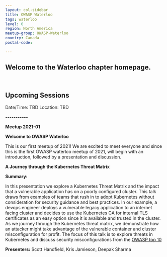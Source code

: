 ```yaml
---
layout: col-sidebar
title: OWASP Waterloo
tags: waterloo
level: 0
region: North America
meetup-group: OWASP-Waterloo
country: Canada
postal-code: 

---
```


Welcome to the Waterloo chapter homepage.
-----------------

<br>

Upcoming Sessions
-----------------

Date/Time: TBD
Location: TBD

**-----------**

**Meetup 2021-01**

**Welcome to OWASP Waterloo** 

This is our first meetup of 2021! 
We are excited to meet everyone and since this is the first OWASP waterloo meetup of 2021, will begin with an introduction, followed by a presentation and discussion. 

**A Journey through the Kubernetes Threat Matrix**

**Summary:**

In this presentation we explore a Kubernetes Threat Matrix and the impact that a vulnerable application has on a poorly configured cluster. This talk draws from examples of teams that rush in to adopt Kubernetes without consideration for security guidance and best practices. In our example, a devops engineer deploys a vulnerable legacy application to an internet facing cluster and decides to use the Kubernetes CA for internal TLS certificates as an easy option since it is available and trusted in the cluster. As we journey through the Kubernetes threat matrix, we demonstrate how an attacker might take advantage of the vulnerable container and cluster misconfiguration for profit. The focus of this talk is to explore threats in Kubernetes and discuss security misconfigurations from the [OWASP top 10](https://owasp.org/www-project-top-ten/)

**Presenters:**
Scott Handfield,
Kris Jamieson,
Deepak Sharma
